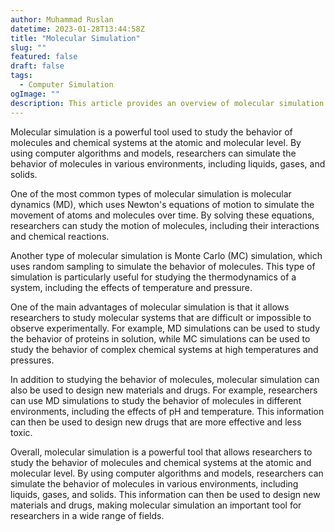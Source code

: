 ```yaml
---
author: Muhammad Ruslan
datetime: 2023-01-28T13:44:58Z
title: "Molecular Simulation"
slug: ""
featured: false
draft: false
tags:
  - Computer Simulation
ogImage: ""
description: This article provides an overview of molecular simulation.
---
```


Molecular simulation is a powerful tool used to study the behavior of molecules and chemical systems at the atomic and molecular level. By using computer algorithms and models, researchers can simulate the behavior of molecules in various environments, including liquids, gases, and solids.

One of the most common types of molecular simulation is molecular dynamics (MD), which uses Newton's equations of motion to simulate the movement of atoms and molecules over time. By solving these equations, researchers can study the motion of molecules, including their interactions and chemical reactions.

Another type of molecular simulation is Monte Carlo (MC) simulation, which uses random sampling to simulate the behavior of molecules. This type of simulation is particularly useful for studying the thermodynamics of a system, including the effects of temperature and pressure.

One of the main advantages of molecular simulation is that it allows researchers to study molecular systems that are difficult or impossible to observe experimentally. For example, MD simulations can be used to study the behavior of proteins in solution, while MC simulations can be used to study the behavior of complex chemical systems at high temperatures and pressures.

In addition to studying the behavior of molecules, molecular simulation can also be used to design new materials and drugs. For example, researchers can use MD simulations to study the behavior of molecules in different environments, including the effects of pH and temperature. This information can then be used to design new drugs that are more effective and less toxic.

Overall, molecular simulation is a powerful tool that allows researchers to study the behavior of molecules and chemical systems at the atomic and molecular level. By using computer algorithms and models, researchers can simulate the behavior of molecules in various environments, including liquids, gases, and solids. This information can then be used to design new materials and drugs, making molecular simulation an important tool for researchers in a wide range of fields.
